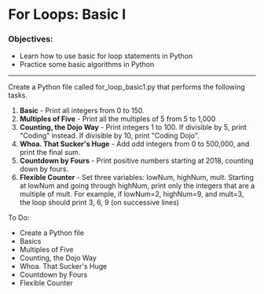 <h1>For Loops: Basic I</h1>

<h3>Objectives:</h3>

<ul>
    <li>Learn how to use basic for loop statements in Python</li>
    <li>Practice some basic algorithms in Python</li>
</ul>

<hr>

<p>Create a Python file called for_loop_basic1.py that performs the following tasks.</p>

<ol>
    <li><strong>Basic</strong> - Print all integers from 0 to 150.</li>
    <li><strong>Multiples of Five</strong> - Print all the multiples of 5 from 5 to 1,000</li>
    <li><strong>Counting, the Dojo Way</strong> - Print integers 1 to 100. If divisible by 5, print "Coding" instead. If divisible by 10, print "Coding Dojo".</li>
    <li><strong>Whoa. That Sucker's Huge</strong> - Add odd integers from 0 to 500,000, and print the final sum.</li>
    <li><strong>Countdown by Fours</strong> - Print positive numbers starting at 2018, counting down by fours.</li>
    <li><strong>Flexible Counter</strong> - Set three variables: lowNum, highNum, mult. Starting at lowNum and going through highNum, print only the integers that are a multiple of mult. For example, if lowNum=2, highNum=9, and mult=3, the loop should print 3, 6, 9 (on successive lines)</li>
</ol>

<p>To Do:</p>
<ul>
    <li>Create a Python file</li>
    <li>Basics</li>
    <li>Multiples of Five</li>
    <li>Counting, the Dojo Way</li>
    <li>Whoa. That Sucker's Huge</li>
    <li>Countdown by Fours</li>
    <li>Flexible Counter</li>
</ul>

